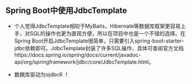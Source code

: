 ## Spring Boot中使用JdbcTemplate 

 * 个人觉得JdbcTemplate相较于MyBaits，Hibernate等数据库框架更容易上手，对SQL的操作也更为直观方便，所以在项目中也是一个不错的选择。在Spring Boot开启JdbcTemplate很简单，只需要引入spring-boot-starter-jdbc依赖即可。JdbcTemplate封装了许多SQL操作，具体可查阅官方文档https://docs.spring.io/spring/docs/current/javadoc-api/org/springframework/jdbc/core/JdbcTemplate.html。
 
 * 数据库驱动为ojdbc6 ！  